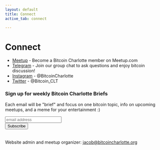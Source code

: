 ```yaml
---
layout: default
title: Connect
active_tab: connect

---
```

# Connect

* [Meetup](http://www.meetup.com/BitcoinCharlotte) - Become a Bitcoin Charlotte member on Meetup.com
* [Telegram](https://t.me/joinchat/GRK-_ZZ8Qz7U34nB) - Join our group chat to ask questions and enjoy bitcoin discussion! 
* [Instagram](https://www.instagram.com/bitcoincharlotte/) - @BitcoinCharlotte
* [Twitter](https://twitter.com/Bitcoin_CLT) - @Bitcoin_CLT

<!-- Begin Mailchimp Signup Form -->
<link href="//cdn-images.mailchimp.com/embedcode/horizontal-slim-10_7.css" rel="stylesheet" type="text/css">
<style type="text/css">
	#mc_embed_signup form{text-align:left; padding:0 0 20px;}
</style>
<div id="mc_embed_signup">
<form action="https://bitcoincharlotte.us7.list-manage.com/subscribe/post?u=13e4b3fb1418577106d350996&amp;id=5d3a722a8b" method="post" id="mc-embedded-subscribe-form" name="mc-embedded-subscribe-form" class="validate" target="_blank" novalidate>
    <div id="mc_embed_signup_scroll">
	<h3>Sign up for weekly Bitcoin Charlotte Briefs</h3>
	<p>Each email will be "brief" and focus on one bitcoin topic, info on upcoming meetups, and a meme for your entertainment :)</p>
	<input type="email" value="" name="EMAIL" class="email" id="mce-EMAIL" placeholder="email address" required>
    <!-- real people should not fill this in and expect good things - do not remove this or risk form bot signups-->
    <div style="position: absolute; left: -5000px;" aria-hidden="true"><input type="text" name="b_13e4b3fb1418577106d350996_5d3a722a8b" tabindex="-1" value=""></div>
    <div class="clear"><input type="submit" value="Subscribe" name="subscribe" id="mc-embedded-subscribe" class="button"></div>
    </div>
</form>
</div>

<!--End mc_embed_signup-->

Website admin and meetup organizer: [jacob@bitcoincharlotte.org](mailto:jacob@bitcoincharlotte.org)
